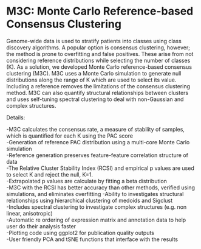 # M3C: Monte Carlo Reference-based Consensus Clustering

Genome-wide data is used to stratify patients into classes using class discovery algorithms. A popular option is consensus clustering, however; the method is prone to overfitting and false positives. These arise from not considering reference distributions while selecting the number of classes (K). As a solution, we developed Monte Carlo reference-based consensus clustering (M3C). M3C uses a Monte Carlo simulation to generate null distributions along the range of K which are used to select its value. Including a reference removes the limitations of the consensus clustering method. M3C can also quantify structural relationships between clusters and uses self-tuning spectral clustering to deal with non-Gaussian and complex structures.

Details:  
  
-M3C calculates the consensus rate, a measure of stability of samples, which is quantified for each K using the PAC score  
-Generation of reference PAC distribution using a multi-core Monte Carlo simulation  
-Reference generation preserves feature-feature correlation structure of data  
-The Relative Cluster Stability Index (RCSI) and empirical p values are used to select K and reject the null, K=1.   
-Extrapolated p values are calculate by fitting a beta distribution  
-M3C with the RCSI has better accuracy than other methods, verified using simulations, and eliminates overfitting
-Ability to investigates structural relationships using hierarchical clustering of medoids and Sigclust  
-Includes spectral clustering to investigate complex structures (e.g. non linear, anisotropic)    
-Automatic re ordering of expression matrix and annotation data to help user do their analysis faster  
-Plotting code using ggplot2 for publication quality outputs  
-User friendly PCA and tSNE functions that interface with the results

